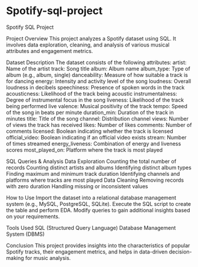 # Spotify-sql-project
Spotify SQL Project

Project Overview
This project analyzes a Spotify dataset using SQL. It involves data exploration, cleaning, and analysis of various musical attributes and engagement metrics.

Dataset Description
The dataset consists of the following attributes:
artist: Name of the artist
track: Song title
album: Album name
album_type: Type of album (e.g., album, single)
danceability: Measure of how suitable a track is for dancing
energy: Intensity and activity level of the song
loudness: Overall loudness in decibels
speechiness: Presence of spoken words in the track
acousticness: Likelihood of the track being acoustic
instrumentalness: Degree of instrumental focus in the song
liveness: Likelihood of the track being performed live
valence: Musical positivity of the track
tempo: Speed of the song in beats per minute
duration_min: Duration of the track in minutes
title: Title of the song
channel: Distribution channel
views: Number of views the track has received
likes: Number of likes
comments: Number of comments
licensed: Boolean indicating whether the track is licensed
official_video: Boolean indicating if an official video exists
stream: Number of times streamed
energy_liveness: Combination of energy and liveness scores
most_played_on: Platform where the track is most played

SQL Queries & Analysis
Data Exploration
Counting the total number of records
Counting distinct artists and albums
Identifying distinct album types
Finding maximum and minimum track duration
Identifying channels and platforms where tracks are most played
Data Cleaning
Removing records with zero duration
Handling missing or inconsistent values

How to Use
Import the dataset into a relational database management system (e.g., MySQL, PostgreSQL, SQLite).
Execute the SQL script to create the table and perform EDA.
Modify queries to gain additional insights based on your requirements.

Tools Used
SQL (Structured Query Language)
Database Management System (DBMS)

Conclusion
This project provides insights into the characteristics of popular Spotify tracks, their engagement metrics, and helps in data-driven decision-making for music analysis.

